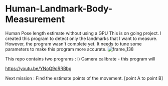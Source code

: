 # Human-Landmark-Body-Measurement
Human Pose length estimate without using a GPU
This is on going project. I created this program to detect only the landmarks that I want to measure. However, the program wasn't complete yet. It needs to tune some parameters to make this program more accurate.
![frame_138](https://github.com/bring-nirachornkul/Human-Landmark-Measurement/assets/89494368/8ac0899c-28ab-4246-8712-f021bacbd4c5)

This repo contains two programs :
i) Camera calibrate - this program will 

https://youtu.be/YNoQ9oRRBbg

Next mission : Find the estimate points of the movement. [point A to point B]
